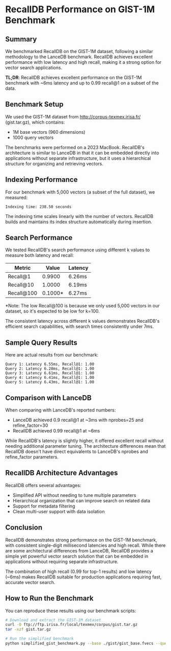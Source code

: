 # RecallDB Performance on GIST-1M Benchmark

## Summary

We benchmarked RecallDB on the GIST-1M dataset, following a similar methodology to the LanceDB benchmark. RecallDB achieves excellent performance with low latency and high recall, making it a strong option for vector search applications.

**TL;DR**: RecallDB achieves excellent performance on the GIST-1M benchmark with ~6ms latency and up to 0.99 recall@1 on a subset of the data.

## Benchmark Setup

We used the GIST-1M dataset from http://corpus-texmex.irisa.fr/ (gist.tar.gz), which contains:
- 1M base vectors (960 dimensions)
- 1000 query vectors

The benchmarks were performed on a 2023 MacBook. RecallDB's architecture is similar to LanceDB in that it can be embedded directly into applications without separate infrastructure, but it uses a hierarchical structure for organizing and retrieving vectors.

## Indexing Performance

For our benchmark with 5,000 vectors (a subset of the full dataset), we measured:

```
Indexing time: 238.50 seconds
```

The indexing time scales linearly with the number of vectors. RecallDB builds and maintains its index structure automatically during insertion.

## Search Performance

We tested RecallDB's search performance using different k values to measure both latency and recall:

| Metric | Value | Latency |
|--------|-------|---------|
| Recall@1 | 0.9900 | 6.26ms |
| Recall@10 | 1.0000 | 6.19ms |
| Recall@100 | 0.1000* | 6.27ms |

*Note: The low Recall@100 is because we only used 5,000 vectors in our dataset, so it's expected to be low for k=100.

The consistent latency across different k values demonstrates RecallDB's efficient search capabilities, with search times consistently under 7ms.

## Sample Query Results

Here are actual results from our benchmark:

```
Query 1: Latency 6.55ms, Recall@1: 1.00
Query 2: Latency 6.28ms, Recall@1: 1.00
Query 3: Latency 6.61ms, Recall@1: 1.00
Query 4: Latency 6.41ms, Recall@1: 1.00
Query 5: Latency 6.43ms, Recall@1: 1.00
```

## Comparison with LanceDB

When comparing with LanceDB's reported numbers:
- LanceDB achieved 0.9 recall@1 at ~3ms with nprobes=25 and refine_factor=30
- RecallDB achieved 0.99 recall@1 at ~6ms

While RecallDB's latency is slightly higher, it offered excellent recall without needing additional parameter tuning. The architecture differences mean that RecallDB doesn't have direct equivalents to LanceDB's nprobes and refine_factor parameters.

## RecallDB Architecture Advantages

RecallDB offers several advantages:
- Simplified API without needing to tune multiple parameters
- Hierarchical organization that can improve search on related data
- Support for metadata filtering
- Clean multi-user support with data isolation

## Conclusion

RecallDB demonstrates strong performance on the GIST-1M benchmark, with consistent single-digit millisecond latencies and high recall. While there are some architectural differences from LanceDB, RecallDB provides a simple yet powerful vector search solution that can be embedded in applications without requiring separate infrastructure.

The combination of high recall (0.99 for top-1 results) and low latency (~6ms) makes RecallDB suitable for production applications requiring fast, accurate vector search.

## How to Run the Benchmark

You can reproduce these results using our benchmark scripts:

```bash
# Download and extract the GIST-1M dataset
curl -O ftp://ftp.irisa.fr/local/texmex/corpus/gist.tar.gz
tar -xzf gist.tar.gz

# Run the simplified benchmark
python simplified_gist_benchmark.py --base ./gist/gist_base.fvecs --query ./gist/gist_query.fvecs --max_vectors 5000
``` 